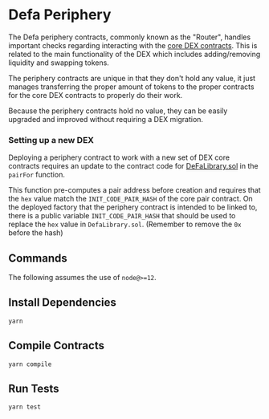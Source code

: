 # Defa Periphery

The Defa periphery contracts, commonly known as the "Router", handles important checks regarding interacting with the [core DEX contracts](https://github.com/defaswap/defa-swap-core). This is related to the main functionality of the DEX which includes adding/removing liquidity and swapping tokens.

The periphery contracts are unique in that they don't hold any value, it just manages transferring the proper amount of tokens to the proper contracts for the core DEX contracts to properly do their work.

Because the periphery contracts hold no value, they can be easily upgraded and improved without requiring a DEX migration.

### Setting up a new DEX

Deploying a periphery contract to work with a new set of DEX core contracts requires an update to the contract code for [DeFaLibrary.sol](./contracts/libraries/DeFaLibrary.sol) in the `pairFor` function.

This function pre-computes a pair address before creation and requires that the `hex` value match the `INIT_CODE_PAIR_HASH` of the core pair contract. On the deployed factory that the periphery contract is intended to be linked to, there is a public variable `INIT_CODE_PAIR_HASH` that should be used to replace the `hex` value in `DefaLibrary.sol`. (Remember to remove the `0x` before the hash)

## Commands

The following assumes the use of `node@>=12`.

## Install Dependencies

`yarn`

## Compile Contracts

`yarn compile`

## Run Tests

`yarn test`
